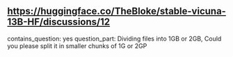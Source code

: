 ## https://huggingface.co/TheBloke/stable-vicuna-13B-HF/discussions/12

contains_question: yes
question_part: Dividing files into 1GB or 2GB, Could you please split it in smaller chunks of 1G or 2GP